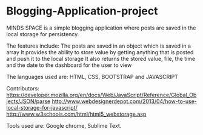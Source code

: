 # Blogging-Application-project
MINDS SPACE is a simple blogging application where posts are saved in the local storage for persistency.

The features include:
The posts are saved in an object which is saved in a array
It provides the ability to store value by getting anything that is posted and push it to the local storage
It also returns the stored value, file, the time and the date to the dashboard for the user to view


The languages used are:
HTML, CSS, BOOTSTRAP and JAVASCRIPT

Contributors:
https://developer.mozilla.org/en/docs/Web/JavaScript/Reference/Global_Objects/JSON/parse
http://www.webdesignerdepot.com/2013/04/how-to-use-local-storage-for-javascript/
http://www.w3schools.com/html/html5_webstorage.asp

Tools used are:
Google chrome, Sublime Text.

